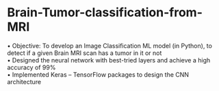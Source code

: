 # Brain-Tumor-classification-from-MRI
• Objective: To develop an Image Classification ML model (in Python), to detect if a given Brain MRI scan has a  tumor in it or not <br>• Designed the neural network with best-tried layers and achieve a high accuracy of 99% <br>• Implemented Keras – TensorFlow packages to design the CNN architecture
